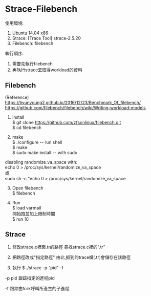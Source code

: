 # Strace-Filebench
  使用環境:
  1. Ubuntu 14.04 x86
  2. Strace: [Trace Tool] strace-2.5.20
  3. Filebench: filebench

  執行順序:
  1. 需要先執行filebench
  2. 再執行strace去取得workload的資料

## Filebench
(Reference)  
https://hyunyoung2.github.io/2016/12/23/Benchmark_Of_filebench/  
https://github.com/filebench/filebench/wiki/Writing-workload-models  

  1. install  
  $ git clone https://github.com/zfsonlinux/filebench.git  
  $ cd filebench  

  2. make  
  $ ./configure    -- run shell  
  $ make  
  $ sudo make install -- with sudo  
  
  disabling randomize_va_space with:  
  echo 0 > /proc/sys/kernel/randomize_va_space    
  或  
  sudo sh -c "echo 0 > /proc/sys/kernel/randomize_va_space  
  
  3. Open filebench  
  $ filebench  
  
  4. Run  
  $ load varmail  
  開始跑並加上限制時間  
  $ run 10


## Strace
  1. 修改strace.c裡面.tr的路徑
  尋找strace.c裡的”.tr”

  2. 把路徑改成"指定路徑"
  由此,抓到的trace檔(.tr)會儲存在該路徑

  3. 執行 
  $ ./strace -p “pid” -f

  -p pid
  跟踪指定的進程pid

  -f 跟踪由fork呼叫所產生的子進程
